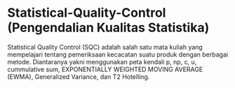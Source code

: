 # Statistical-Quality-Control (Pengendalian Kualitas Statistika)

Statistical Quality Control (SQC) adalah salah satu mata kuliah yang mempelajari tentang pemeriksaan kecacatan suatu produk dengan berbagai metode. Diantaranya yakni menggunakan peta kendali p, np, c, u, cummulative sum, EXPONENTIALLY WEIGHTED MOVING AVERAGE (EWMA), Generalized Variance, dan T2 Hotelling.
